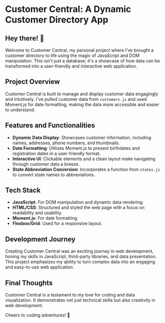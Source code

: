 # Customer Central: A Dynamic Customer Directory App

## Hey there! 👋
Welcome to Customer Central, my personal project where I've brought a customer directory to life using the magic of JavaScript and DOM manipulation. This isn't just a database; it's a showcase of how data can be transformed into a user-friendly and interactive web application.

## Project Overview
Customer Central is built to manage and display customer data engagingly and intuitively. I've pulled customer data from `customers.js` and used Moment.js for date formatting, making the data more accessible and easier to understand.

## Features and Functionalities
- **Dynamic Data Display**: Showcases customer information, including names, addresses, phone numbers, and thumbnails.
- **Date Formatting**: Utilizes Moment.js to present birthdates and registration dates in a user-friendly format.
- **Interactive UI**: Clickable elements and a clean layout make navigating through customer data a breeze.
- **State Abbreviation Conversion**: Incorporates a function from `states.js` to convert state names to abbreviations.

## Tech Stack
- **JavaScript**: For DOM manipulation and dynamic data rendering.
- **HTML/CSS**: Structured and styled the web page with a focus on readability and usability.
- **Moment.js**: For date formatting.
- **Flexbox/Grid**: Used for a responsive layout.

## Development Journey
Creating Customer Central was an exciting journey in web development, honing my skills in JavaScript, third-party libraries, and data presentation. This project emphasizes my ability to turn complex data into an engaging and easy-to-use web application.

## Final Thoughts
Customer Central is a testament to my love for coding and data visualization. It demonstrates not just technical skills but also creativity in web development.

Cheers to coding adventures! 🚀
